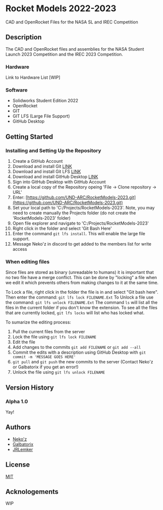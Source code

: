 # Rocket Models 2022-2023
CAD and OpenRocket Files for the NASA SL and IREC Competition
## Description
The CAD and OpenRocket files and assemblies for the NASA Student Launch 2023 Competition and the IREC 2023 Competition.
### Hardware
Link to Hardware List [WIP]
### Software
- Solidworks Student Edition 2022
- OpenRocket
- GIT
- GIT LFS (Large File Support)
- GitHub Desktop
## Getting Started
### Installing and Setting Up the Repository
1) Create a GitHub Account
2) Download and install Git [LINK](https://git-scm.com/downloads)
3) Download and install Git LFS [LINK](https://git-lfs.github.com/)
4) Download and install GitHub Desktop [LINK](https://desktop.github.com/)
5) Sign into GitHub Desktop with GitHub Account
6) Create a local copy of the Repository opeing 'File -> Clone repository -> URL'
7) Enter: [https://github.com/UND-ARC/RocketModels-2023.git](https://github.com/UND-ARC/RocketModels-2023.git)
8) Set your local path to 'C:/Projects/RocketModels-2023'. Note, you may need to create manually the Projects folder (do not create the 'RocketModels-2023' folder)
9) Open file explorer and navigate to 'C:/Projects/RocketModels-2023'
10) Right click in the folder and select 'Git Bash Here'
11) Enter the command `git lfs install`. This will enable the large file support.
12) Message Neko'z in discord to get added to the members list for write access
### When editing files
Since files are stored as binary (unreadable to humans) it is important that no two file have a merge conflict. This can be done by "locking" a file when we edit it which prevents others from making changes to it at the same time.

To Lock a file, right click in the folder the file is in and select "Git bash here". Then enter the command:
`git lfs lock FILENAME.Ext`
To Unlock a file use the command:
`git lfs unlock FILENAME.Ext`
The command `ls` will list all the files in the current folder if you don't know the extension. To see all the files that are currently locked, `git lfs locks` will list who has locked what.

To sumarize the editing process:
1) Pull the current files from the server
2) Lock the file using `git lfs lock FILENAME`
3) Edit the file
4) Add changes to the commits `git add FILENAME` or `git add --all`
5) Commit the edits with a description using GitHub Desktop with `git commit -m 'MESSAGE GOES HERE'`
6) `git pull` and `git push` the new commits to the server (Contact Neko'z or Galbatorix if you get an error!)
7) Unlock the file using `git lfs unlock FILENAME`

## Version History
### Alpha 1.0
Yay!
## Authors
- [Neko'z](mailto:zachariah.palmer@und.edu)
- [Galbatorix](mailto:mason.motschke@und.edu)
- [JRLemker](mailto:joseph.lemker@und.edu)
## License
[MIT](LICENSE)
## Acknologements
WIP
